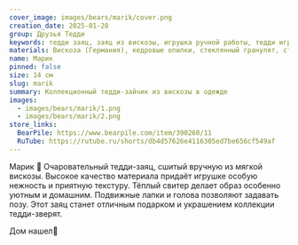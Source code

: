 ```yaml
---
cover_image: images/bears/marik/cover.png
creation_date: 2025-01-28
group: Друзья Тедди
keywords: тедди заяц, заяц из вискозы, игрушка ручной работы, тедди игрушка, заяц в свитере, коллекционный заяц, тедди зверята, мягкая игрушка заяц, авторская игрушка, интерьерная игрушка, заяц ручной работы, тедди коллекция, зайчик тедди, подарок ручной работы, заяц игрушка в одежде
materials: Вискоза (Германия), кедровые опилки, стеклянный гранулят, стеклянные глаза (Германия)
name: Марик
pinned: false
size: 14 см
slug: marik
summary: Коллекционный тедди-зайчик из вискозы в одежде
images:
  - images/bears/marik/1.png
  - images/bears/marik/2.png
store_links:
  BearPile: https://www.bearpile.com/item/390260/11
  RuTube: https://rutube.ru/shorts/db4d57626e4116305ed7be656cf549af
---
```

Марик 🐰
Очаровательный тедди-заяц, сшитый вручную из мягкой вискозы. Высокое качество материала придаёт игрушке особую нежность и приятную текстуру. Тёплый свитер делает образ особенно уютным и домашним. Подвижные лапки и голова позволяют задавать позу. Этот заяц станет отличным подарком и украшением коллекции тедди-зверят.

Дом нашел🏡